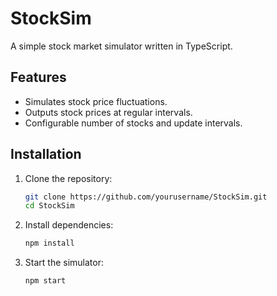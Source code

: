 # StockSim
A simple stock market simulator written in TypeScript.

## Features
- Simulates stock price fluctuations.
- Outputs stock prices at regular intervals.
- Configurable number of stocks and update intervals.

## Installation
1. Clone the repository:
    ```bash
    git clone https://github.com/yourusername/StockSim.git
    cd StockSim
    ```
2. Install dependencies:
    ```bash
    npm install
    ```
3. Start the simulator:
    ```bash
    npm start
    ```